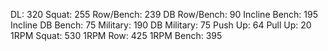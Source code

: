 DL: 320
 Squat: 255
 Row/Bench: 239
 DB Row/Bench: 90
 Incline Bench: 195
 Incline DB Bench: 75
 Military: 190
 DB Military: 75
 Push Up: 64
 Pull Up: 20
 1RPM Squat: 530
 1RPM Row: 425
 1RPM Bench: 395
